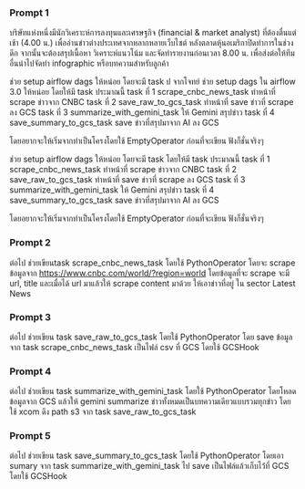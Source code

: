 
### Prompt 1
บริษัทแห่งหนึ่งมีนักวิเคราะห์การลงทุนและเศรษฐกิจ (financial & market analyst) ที่ต้องตื่นแต่เช้า (4.00 น.) เพื่ออ่านข่าวต่างประเทศจากหลากหลายเว็บไซต์ หลังตลาดหุ้นอเมริกาปิดทำการในช่วงดึก จากนั้นจะต้องสรุปเนื้อหา วิเคราะห์แนวโน้ม และจัดทำรายงานก่อนเวลา 8.00 น. เพื่อส่งต่อให้ทีมอื่นนำไปจัดทำ infographic หรือบทความสำหรับลูกค้า

ช่วย setup airflow dags ให้หน่อย โดยจะมี task ป
จากโจทย์ ช่วย setup dags ใน airflow 3.0 ให้หน่อย โดยให้มี task ประมาณนี้
task ที่ 1 scrape_cnbc_news_task ทำหน้าที่ scrape ข่าวจาก CNBC
task ที่ 2 save_raw_to_gcs_task ทำหน้าที่ save ข่าวที่ scrape ลง GCS
task ที่ 3 summarize_with_gemini_task ให้ Gemini สรุปข่าว
task ที่ 4 save_summary_to_gcs_task save  ข่าวที่สรุปมาจาก AI ลง GCS

โดยอยากจะให้เริ่มจากทำเป็นโครงโดยใช้  EmptyOperator  ก่อนที่จะเขียน  ฟังก็ชั่นจริงๆ


ช่วย setup airflow dags ให้หน่อย โดยจะมี task โดยให้มี task ประมาณนี้
task ที่ 1 scrape_cnbc_news_task ทำหน้าที่ scrape ข่าวจาก CNBC
task ที่ 2 save_raw_to_gcs_task ทำหน้าที่ save ข่าวที่ scrape ลง GCS
task ที่ 3 summarize_with_gemini_task ให้ Gemini สรุปข่าว
task ที่ 4 save_summary_to_gcs_task save  ข่าวที่สรุปมาจาก AI ลง GCS

โดยอยากจะให้เริ่มจากทำเป็นโครงโดยใช้  EmptyOperator  ก่อนที่จะเขียน  ฟังก็ชั่นจริงๆ

### Prompt 2
ต่อไป ช่วยเขียนtask scrape_cnbc_news_task โดยใช้ PythonOperator โดยจะ scrape ข้อมูลจาก https://www.cnbc.com/world/?region=world
โดยข้อมูลที่จะ scrape จะมี url, title และเมื่อได้ url มาแล้วให้  scrape  content มาด้วย ให้เอาข่าวที่อยู่ ใน sector Latest News


### Prompt 3
ต่อไป ช่วยเขียน task save_raw_to_gcs_task โดยใช้ PythonOperator โดย save ข้อมูลจาก task scrape_cnbc_news_task เป็นไฟล์ csv ที่ GCS โดยใช้ GCSHook


### Prompt 4
ต่อไป ช่วยเขียน task summarize_with_gemini_task โดยใช้ PythonOperator โดยโหลดข้อมูลจาก GCS แล้วให้ gemini summarize ข่าวทั้งหมดเป็นบทความเดียวแบบรวมทุกข่าว โดยใช้ xcom ดึง path s3 จาก task save_raw_to_gcs_task

### Prompt 5
ต่อไป ช่วยเขียน task save_summary_to_gcs_task โดยใช้ PythonOperator โดยเอา sumary จาก task summarize_with_gemini_task ไป save เป็นไฟล์แล้วเก็บไว้่ที่ GCS โดยใช้ GCSHook